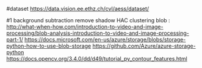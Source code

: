 #dataset
https://data.vision.ee.ethz.ch/cvl/aess/dataset/

#1 
background subtraction
remove shadow
HAC clustering
blob :
http://what-when-how.com/introduction-to-video-and-image-processing/blob-analysis-introduction-to-video-and-image-processing-part-1/
https://docs.microsoft.com/en-us/azure/storage/blobs/storage-python-how-to-use-blob-storage
https://github.com/Azure/azure-storage-python
https://docs.opencv.org/3.4.0/dd/d49/tutorial_py_contour_features.html